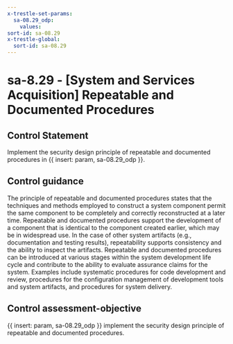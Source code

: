 ```yaml
---
x-trestle-set-params:
  sa-08.29_odp:
    values:
sort-id: sa-08.29
x-trestle-global:
  sort-id: sa-08.29
---
```


# sa-8.29 - \[System and Services Acquisition\] Repeatable and Documented Procedures

## Control Statement

Implement the security design principle of repeatable and documented procedures in {{ insert: param, sa-08.29_odp }}.

## Control guidance

The principle of repeatable and documented procedures states that the techniques and methods employed to construct a system component permit the same component to be completely and correctly reconstructed at a later time. Repeatable and documented procedures support the development of a component that is identical to the component created earlier, which may be in widespread use. In the case of other system artifacts (e.g., documentation and testing results), repeatability supports consistency and the ability to inspect the artifacts. Repeatable and documented procedures can be introduced at various stages within the system development life cycle and contribute to the ability to evaluate assurance claims for the system. Examples include systematic procedures for code development and review, procedures for the configuration management of development tools and system artifacts, and procedures for system delivery.

## Control assessment-objective

{{ insert: param, sa-08.29_odp }} implement the security design principle of repeatable and documented procedures.
